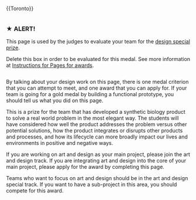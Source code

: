 {{Toronto}}

<div class="column full_size judges-will-not-evaluate">

### ★ ALERT!

This page is used by the judges to evaluate your team for the [design special prize](http://2016.igem.org/Judging/Awards#Special_Prizes).

Delete this box in order to be evaluated for this medal. See more information at [Instructions for Pages for awards](http://2016.igem.org/Judging/Pages_for_Awards/Instructions).

</div>

<div class="column full_size">

By talking about your design work on this page, there is one medal criterion that you can attempt to meet, and one award that you can apply for. If your team is going for a gold medal by building a functional prototype, you should tell us what you did on this page.

This is a prize for the team that has developed a synthetic biology product to solve a real world problem in the most elegant way. The students will have considered how well the product addresses the problem versus other potential solutions, how the product integrates or disrupts other products and processes, and how its lifecycle can more broadly impact our lives and environments in positive and negative ways.

If you are working on art and design as your main project, please join the art and design track. If you are integrating art and design into the core of your main project, please apply for the award by completing this page.

Teams who want to focus on art and design should be in the art and design special track. If you want to have a sub-project in this area, you should compete for this award.

</div>